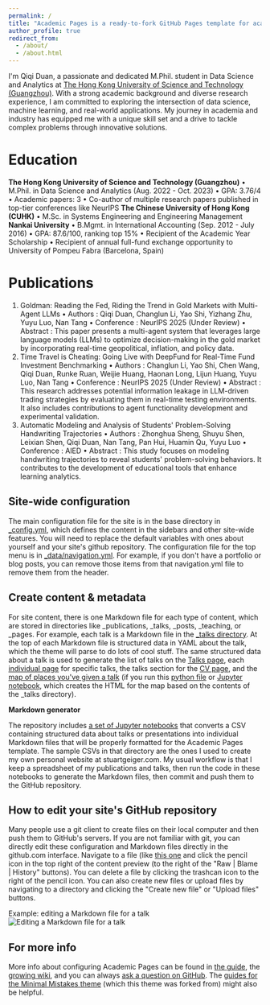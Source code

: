 ```yaml
---
permalink: /
title: "Academic Pages is a ready-to-fork GitHub Pages template for academic personal websites"
author_profile: true
redirect_from: 
  - /about/
  - /about.html
---
```


I'm Qiqi Duan, a passionate and dedicated M.Phil. student in Data Science and Analytics at [The Hong Kong University of Science and Technology (Guangzhou)](https://www.hkust-gz.edu.cn/zh/?variant=zh-cn/). With a strong academic background and diverse research experience, I am committed to exploring the intersection of data science, machine learning, and real-world applications. My journey in academia and industry has equipped me with a unique skill set and a drive to tackle complex problems through innovative solutions.


Education
======
**The Hong Kong University of Science and Technology (Guangzhou)**
• M.Phil. in Data Science and Analytics (Aug. 2022 - Oct. 2023)
• GPA: 3.76/4
• Academic papers: 3
• Co-author of multiple research papers published in top-tier conferences like NeurIPS
**The Chinese University of Hong Kong (CUHK)**
• M.Sc. in Systems Engineering and Engineering Management
**Nankai University**
• B.Mgmt. in International Accounting (Sep. 2012 - July 2016)
• GPA: 87.6/100, ranking top 15%
• Recipient of the Academic Year Scholarship
• Recipient of annual full-fund exchange opportunity to University of Pompeu Fabra (Barcelona, Spain)

Publications
======
1. Goldman: Reading the Fed, Riding the Trend in Gold Markets with Multi-Agent LLMs
  • Authors : Qiqi Duan, Changlun Li, Yao Shi, Yizhang Zhu, Yuyu Luo, Nan Tang
  • Conference : NeurIPS 2025 (Under Review)
  • Abstract : This paper presents a multi-agent system that leverages large language models (LLMs) to optimize decision-making in the gold market by            incorporating real-time geopolitical, inflation, and policy data.
2. Time Travel is Cheating: Going Live with DeepFund for Real-Time Fund Investment Benchmarking
  • Authors : Changlun Li, Yao Shi, Chen Wang, Qiqi Duan, Runke Ruan, Weijie Huang, Haonan Long, Lijun Huang, Yuyu Luo, Nan Tang
  • Conference : NeurIPS 2025 (Under Review)
  • Abstract : This research addresses potential information leakage in LLM-driven trading strategies by evaluating them in real-time testing environments.      It also includes contributions to agent functionality development and experimental validation.
3. Automatic Modeling and Analysis of Students' Problem-Solving Handwriting Trajectories
  • Authors : Zhonghua Sheng, Shuyu Shen, Leixian Shen, Qiqi Duan, Nan Tang, Pan Hui, Huamin Qu, Yuyu Luo
  • Conference : AIED
  • Abstract : This study focuses on modeling handwriting trajectories to reveal students' problem-solving behaviors. It contributes to the development of       educational tools that enhance learning analytics.

Site-wide configuration
------
The main configuration file for the site is in the base directory in [_config.yml](https://github.com/academicpages/academicpages.github.io/blob/master/_config.yml), which defines the content in the sidebars and other site-wide features. You will need to replace the default variables with ones about yourself and your site's github repository. The configuration file for the top menu is in [_data/navigation.yml](https://github.com/academicpages/academicpages.github.io/blob/master/_data/navigation.yml). For example, if you don't have a portfolio or blog posts, you can remove those items from that navigation.yml file to remove them from the header. 

Create content & metadata
------
For site content, there is one Markdown file for each type of content, which are stored in directories like _publications, _talks, _posts, _teaching, or _pages. For example, each talk is a Markdown file in the [_talks directory](https://github.com/academicpages/academicpages.github.io/tree/master/_talks). At the top of each Markdown file is structured data in YAML about the talk, which the theme will parse to do lots of cool stuff. The same structured data about a talk is used to generate the list of talks on the [Talks page](https://academicpages.github.io/talks), each [individual page](https://academicpages.github.io/talks/2012-03-01-talk-1) for specific talks, the talks section for the [CV page](https://academicpages.github.io/cv), and the [map of places you've given a talk](https://academicpages.github.io/talkmap.html) (if you run this [python file](https://github.com/academicpages/academicpages.github.io/blob/master/talkmap.py) or [Jupyter notebook](https://github.com/academicpages/academicpages.github.io/blob/master/talkmap.ipynb), which creates the HTML for the map based on the contents of the _talks directory).

**Markdown generator**

The repository includes [a set of Jupyter notebooks](https://github.com/academicpages/academicpages.github.io/tree/master/markdown_generator
) that converts a CSV containing structured data about talks or presentations into individual Markdown files that will be properly formatted for the Academic Pages template. The sample CSVs in that directory are the ones I used to create my own personal website at stuartgeiger.com. My usual workflow is that I keep a spreadsheet of my publications and talks, then run the code in these notebooks to generate the Markdown files, then commit and push them to the GitHub repository.

How to edit your site's GitHub repository
------
Many people use a git client to create files on their local computer and then push them to GitHub's servers. If you are not familiar with git, you can directly edit these configuration and Markdown files directly in the github.com interface. Navigate to a file (like [this one](https://github.com/academicpages/academicpages.github.io/blob/master/_talks/2012-03-01-talk-1.md) and click the pencil icon in the top right of the content preview (to the right of the "Raw | Blame | History" buttons). You can delete a file by clicking the trashcan icon to the right of the pencil icon. You can also create new files or upload files by navigating to a directory and clicking the "Create new file" or "Upload files" buttons. 

Example: editing a Markdown file for a talk
![Editing a Markdown file for a talk](/images/editing-talk.png)

For more info
------
More info about configuring Academic Pages can be found in [the guide](https://academicpages.github.io/markdown/), the [growing wiki](https://github.com/academicpages/academicpages.github.io/wiki), and you can always [ask a question on GitHub](https://github.com/academicpages/academicpages.github.io/discussions). The [guides for the Minimal Mistakes theme](https://mmistakes.github.io/minimal-mistakes/docs/configuration/) (which this theme was forked from) might also be helpful.
